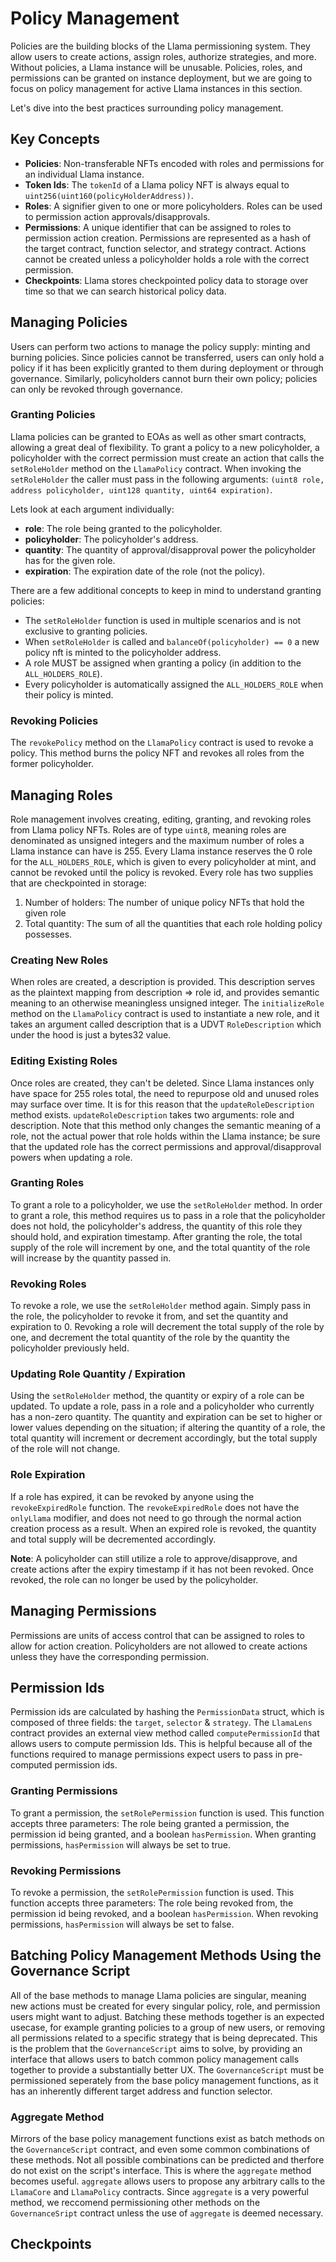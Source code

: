 # Policy Management

Policies are the building blocks of the Llama permissioning system. 
They allow users to create actions, assign roles, authorize strategies, and more. 
Without policies, a Llama instance will be unusable.
Policies, roles, and permissions can be granted on instance deployment, but we are going to focus on policy management for active Llama instances in this section.  

Let's dive into the best practices surrounding policy management.

## Key Concepts

- **Policies**: Non-transferable NFTs encoded with roles and permissions for an individual Llama instance.
- **Token Ids**: The `tokenId` of a Llama policy NFT is always equal to `uint256(uint160(policyHolderAddress))`.
- **Roles**: A signifier given to one or more policyholders. Roles can be used to permission action approvals/disapprovals.
- **Permissions**: A unique identifier that can be assigned to roles to permission action creation. Permissions are represented as a hash of the target contract, function selector, and strategy contract. Actions cannot be created unless a policyholder holds a role with the correct permission.
- **Checkpoints**: Llama stores checkpointed policy data to storage over time so that we can search historical policy data.

## Managing Policies

Users can perform two actions to manage the policy supply: minting and burning policies. 
Since policies cannot be transferred, users can only hold a policy if it has been explicitly granted to them during deployment or through governance. 
Similarly, policyholders cannot burn their own policy; policies can only be revoked through governance.

### Granting Policies

Llama policies can be granted to EOAs as well as other smart contracts, allowing a great deal of flexibility.
To grant a policy to a new policyholder, a policyholder with the correct permission must create an action that calls the `setRoleHolder` method on the `LlamaPolicy` contract.
When invoking the `setRoleHolder` the caller must pass in the following arguments: `(uint8 role, address policyholder, uint128 quantity, uint64 expiration)`.

Lets look at each argument individually:
- **role**: The role being granted to the policyholder.
- **policyholder**: The policyholder's address.
- **quantity**: The quantity of approval/disapproval power the policyholder has for the given role.
- **expiration**: The expiration date of the role (not the policy).

There are a few additional concepts to keep in mind to understand granting policies:
- The `setRoleHolder` function is used in multiple scenarios and is not exclusive to granting policies.
- When `setRoleHolder` is called and `balanceOf(policyholder) == 0` a new policy nft is minted to the policyholder address.
- A role MUST be assigned when granting a policy (in addition to the `ALL_HOLDERS_ROLE`).
- Every policyholder is automatically assigned the `ALL_HOLDERS_ROLE` when their policy is minted.

### Revoking Policies

The `revokePolicy` method on the `LlamaPolicy` contract is used to revoke a policy.
This method burns the policy NFT and revokes all roles from the former policyholder.

## Managing Roles

Role management involves creating, editing, granting, and revoking roles from Llama policy NFTs.
Roles are of type `uint8`, meaning roles are denominated as unsigned integers and the maximum number of roles a Llama instance can have is 255.
Every Llama instance reserves the 0 role for the `ALL_HOLDERS_ROLE`, which is given to every policyholder at mint, and cannot be revoked until the policy is revoked.
Every role has two supplies that are checkpointed in storage: 
1. Number of holders: The number of unique policy NFTs that hold the given role
2. Total quantity: The sum of all the quantities that each role holding policy possesses. 

### Creating New Roles

When roles are created, a description is provided.
This description serves as the plaintext mapping from description => role id, and provides semantic meaning to an otherwise meaningless unsigned integer.
The `initializeRole` method on the `LlamaPolicy` contract is used to instantiate a new role, and it takes an argument called description that is a UDVT `RoleDescription` which under the hood is just a bytes32 value. 

### Editing Existing Roles

Once roles are created, they can't be deleted.
Since Llama instances only have space for 255 roles total, the need to repurpose old and unused roles may surface over time.
It is for this reason that the `updateRoleDescription` method exists.
`updateRoleDescription` takes two arguments: role and description.
Note that this method only changes the semantic meaning of a role, not the actual power that role holds within the Llama instance; be sure that the updated role has the correct permissions and approval/disapproval powers when updating a role.

### Granting Roles

To grant a role to a policyholder, we use the `setRoleHolder` method.
In order to grant a role, this method requires us to pass in a role that the policyholder does not hold, the policyholder's address, the quantity of this role they should hold, and expiration timestamp.
After granting the role, the total supply of the role will increment by one, and the total quantity of the role will increase by the quantity passed in.

### Revoking Roles

To revoke a role, we use the `setRoleHolder` method again.
Simply pass in the role, the policyholder to revoke it from, and set the quantity and expiration to 0.
Revoking a role will decrement the total supply of the role by one, and decrement the total quantity of the role by the quantity the policyholder previously held.

### Updating Role Quantity / Expiration

Using the `setRoleHolder` method, the quantity or expiry of a role can be updated.
To update a role, pass in a role and a policyholder who currently has a non-zero quantity.
The quantity and expiration can be set to higher or lower values depending on the situation; if altering the quantity of a role, the total quantity will increment or decrement accordingly, but the total supply of the role will not change.

### Role Expiration

If a role has expired, it can be revoked by anyone using the `revokeExpiredRole` function.
The `revokeExpiredRole` does not have the `onlyLlama` modifier, and does not need to go through the normal action creation process as a result.
When an expired role is revoked, the quantity and total supply will be decremented accordingly.

**Note**: A policyholder can still utilize a role to approve/disapprove, and create actions after the expiry timestamp if it has not been revoked.
Once revoked, the role can no longer be used by the policyholder.

## Managing Permissions

Permissions are units of access control that can be assigned to roles to allow for action creation.
Policyholders are not allowed to create actions unless they have the corresponding permission.

## Permission Ids
Permission ids are calculated by hashing the `PermissionData` struct, which is composed of three fields: the `target`, `selector` & `strategy`.
The `LlamaLens` contract provides an external view method called `computePermissionId` that allows users to compute permission Ids.
This is helpful because all of the functions required to manage permissions expect users to pass in pre-computed permission ids.

### Granting Permissions

To grant a permission, the `setRolePermission` function is used.
This function accepts three parameters: The role being granted a permission, the permission id being granted, and a boolean `hasPermission`.
When granting permissions, `hasPermission` will always be set to true.

### Revoking Permissions

To revoke a permission, the `setRolePermission` function is used.
This function accepts three parameters: The role being revoked from, the permission id being revoked, and a boolean `hasPermission`.
When revoking permissions, `hasPermission` will always be set to false.

## Batching Policy Management Methods Using the Governance Script

All of the base methods to manage Llama policies are singular, meaning new actions must be created for every singular policy, role, and permission users might want to adjust.
Batching these methods together is an expected usecase, for example granting policies to a group of new users, or removing all permissions related to a specific strategy that is being deprecated.
This is the problem that the `GovernanceScript` aims to solve, by providing an interface that allows users to batch common policy management calls together to provide a substantially better UX.
The `GovernanceScript` must be permissioned seperately from the base policy management functions, as it has an inherently different target address and function selector.

### Aggregate Method

Mirrors of the base policy management functions exist as batch methods on the `GovernanceScript` contract, and even some common combinations of these methods.
Not all possible combinations can be predicted and therfore do not exist on the script's interface.
This is where the `aggregate` method becomes useful.
`aggregate` allows users to propose any arbitrary calls to the `LlamaCore` and `LlamaPolicy` contracts.
Since `aggregate` is a very powerful method, we reccomend permissioning other methods on the `GovernanceSript` contract unless the use of `aggregate` is deemed necessary.

## Checkpoints


